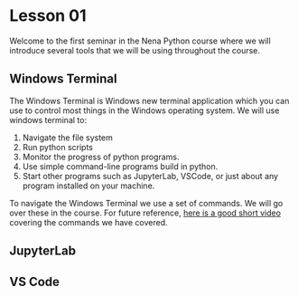 # Lesson 01

Welcome to the first seminar in the Nena Python course where we will introduce several tools that we will be using throughout the course.

## Windows Terminal

The Windows Terminal is Windows new terminal application which you can use to control most things in the Windows operating system.
We will use windows terminal to:

1) Navigate the file system
2) Run python scripts 
3) Monitor the progress of python programs.
4) Use simple command-line programs build in python. 
5) Start other programs such as JupyterLab, VSCode, or just about any program installed on your machine.

To navigate the Windows Terminal we use a set of commands. We will go over these in the course.
For future reference, [here is a good short video](https://www.youtube.com/watch?v=FpRGRLI8Fy8) covering the commands we have covered.

## JupyterLab


## VS Code
